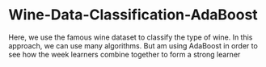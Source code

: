# Wine-Data-Classification-AdaBoost
Here, we use the famous wine dataset to classify the type of wine. In this approach, we can use many algorithms. But am using AdaBoost in order to see how the week learners combine together to form a strong learner
